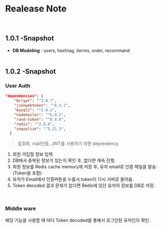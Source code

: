 # Realease Note
\
[]()
## **1.0.1** -Snapshot
* **DB Modeling** : users, hashtag, iterms, order, recommand
\
\
[]()
## **1.0.2** -Snapshot
### User Auth
```json
"dependencies": {
    "bcrypt": "^3.0.7",
    "jsonwebtoken": "^8.5.1",
    "mysql2": "^2.0.2",
    "nodemailer": "^6.4.2",
    "rand-token": "^0.4.0",
    "redis": "^2.8.0",
    "sequelize": "^5.21.3",
  }
```
> 암호화, mail인증, JWT를 사용하기 위한 dependency
\
[]()

1. 회원 가입할 정보 입력.
2. DB에서 중복된 정보가 있는지 확인 후, 없다면 계속 진행.
3. 회원 정보를 Redis cache memory에 저장 후, 유저 email로 인증 메일을 발송. (Token을 포함)
4. 유저가 Email에서 인증버튼을 누를시 token이 다시 서버로 돌아옴.
5. Token decoded 결과 문제가 없다면 Redis에 있던 유저의 정보를 DB로 저장.

\
[]()
### Middle ware
해당 기능을 사용할 때 마다 Token decoded를 통해서 로그인된 유저인지 확인.